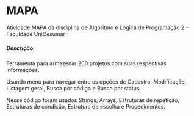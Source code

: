 # MAPA



Atividade MAPA da disciplina de Algoritmo e Lógica de Programação 2 - Faculdade UniCesumar



##### Descrição:

Ferramenta para armazenar 200 projetos com suas respectivas informações.

Usando menu para navegar entre as opções de Cadastro, Modificação, Listagem geral, Busca por código e Busca por status.

Nesse código foram usados Strings, Arrays, Estruturas de repetição, Estruturas de condição, Estrutura de escolha e Procedimentos.

